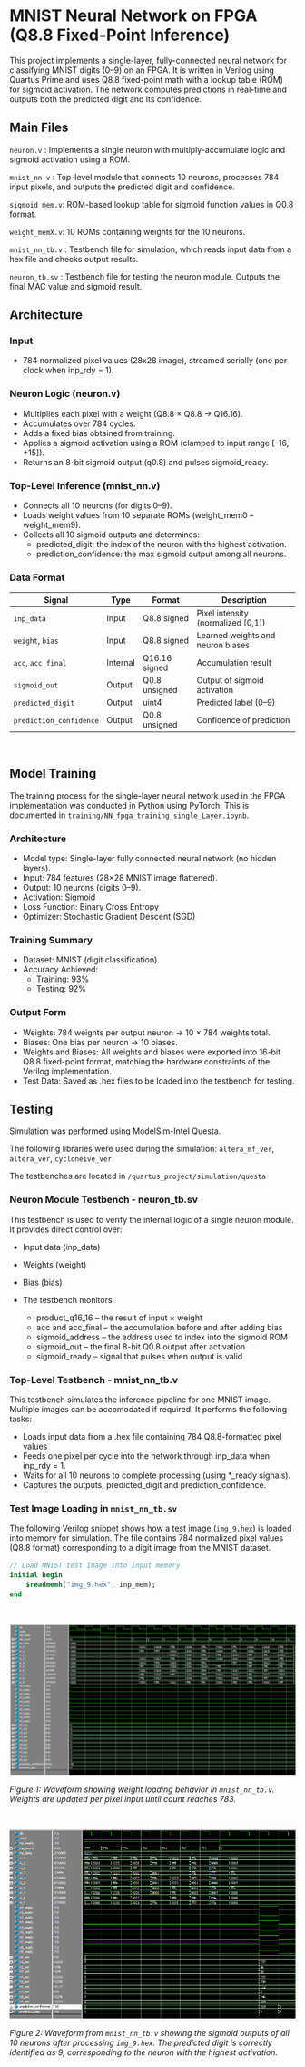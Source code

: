 # MNIST Neural Network on FPGA (Q8.8 Fixed-Point Inference)

This project implements a single-layer, fully-connected neural network for classifying MNIST digits (0–9) on an FPGA. It is written in Verilog using Quartus Prime and uses Q8.8 fixed-point math with a lookup table (ROM) for sigmoid activation. The network computes predictions in real-time and outputs both the predicted digit and its confidence.


## Main Files

``neuron.v`` : Implements a single neuron with multiply-accumulate logic and sigmoid activation using a ROM.

``mnist_nn.v`` : Top-level module that connects 10 neurons, processes 784 input pixels, and outputs the predicted digit and confidence.

``sigmoid_mem.v``: ROM-based lookup table for sigmoid function values in Q0.8 format.

``weight_memX.v``: 10 ROMs containing weights for the 10 neurons.

``mnist_nn_tb.v`` : Testbench file for simulation, which reads input data from a hex file and checks output results.

``neuron_tb.sv`` : Testbench file for testing the neuron module. Outputs the final MAC value and sigmoid result.




## Architecture

### Input

- 784 normalized pixel values (28x28 image), streamed serially (one per clock when inp_rdy = 1).

### Neuron Logic (neuron.v)
- Multiplies each pixel with a weight (Q8.8 × Q8.8 → Q16.16).
- Accumulates over 784 cycles.
- Adds a fixed bias obtained from training.
- Applies a sigmoid activation using a ROM (clamped to input range [–16, +15]).
- Returns an 8-bit sigmoid output (q0.8) and pulses sigmoid_ready.


### Top-Level Inference (mnist_nn.v)
- Connects all 10 neurons (for digits 0–9).
- Loads weight values from 10 separate ROMs (weight_mem0 – weight_mem9).
- Collects all 10 sigmoid outputs and determines:
    - predicted_digit: the index of the neuron with the highest activation.
    - prediction_confidence: the max sigmoid output among all neurons.

### Data Format
| Signal                 | Type         | Format          | Description                         |
|------------------------|--------------|------------------|-------------------------------------|
| `inp_data`            | Input        | Q8.8 signed      | Pixel intensity (normalized [0,1])  |
| `weight`, `bias`      | Input        | Q8.8 signed      | Learned weights and neuron biases   |
| `acc`, `acc_final`    | Internal     | Q16.16 signed    | Accumulation result                 |
| `sigmoid_out`         | Output       | Q0.8 unsigned    | Output of sigmoid activation        |
| `predicted_digit`     | Output       | uint4            | Predicted label (0–9)               |
| `prediction_confidence` | Output     | Q0.8 unsigned    | Confidence of prediction            |

<br>


## Model Training
The training process for the single-layer neural network used in the FPGA implementation was conducted in Python using PyTorch. This is documented in `training/NN_fpga_training_single_Layer.ipynb`.

### Architecture
- Model type: Single-layer fully connected neural network (no hidden layers).
- Input: 784 features (28×28 MNIST image flattened).
- Output: 10 neurons (digits 0–9).
- Activation: Sigmoid
- Loss Function: Binary Cross Entropy
- Optimizer: Stochastic Gradient Descent (SGD)

### Training Summary
- Dataset: MNIST (digit classification).
- Accuracy Achieved:
    - Training: 93%
    - Testing: 92%

### Output Form
- Weights: 784 weights per output neuron → 10 × 784 weights total.
- Biases: One bias per neuron → 10 biases.
- Weights and Biases: All weights and biases were exported into 16-bit Q8.8 fixed-point format, matching the hardware constraints of the Verilog implementation.
- Test Data: Saved as .hex files to be loaded into the testbench for testing.

## Testing
Simulation was performed using ModelSim-Intel Questa.

The following libraries were used during the simulation:
`altera_mf_ver`,
`altera_ver`,
`cycloneive_ver`


The testbenches are located in `/quartus_project/simulation/questa`
### Neuron Module Testbench - neuron_tb.sv 
This testbench is used to verify the internal logic of a single neuron module. It provides direct control over:
- Input data (inp_data)
- Weights (weight)
- Bias (bias)

- The testbench monitors:
    - product_q16_16 – the result of input × weight
    - acc and acc_final – the accumulation before and after adding bias
    - sigmoid_address – the address used to index into the sigmoid ROM
    - sigmoid_out – the final 8-bit Q0.8 output after activation
    - sigmoid_ready – signal that pulses when output is valid





### Top-Level Testbench - mnist_nn_tb.v
This testbench simulates the  inference pipeline for one MNIST image. Multiple images can be accomodated if required. It performs the following tasks:
- Loads input data from a .hex file containing 784 Q8.8-formatted pixel values
- Feeds one pixel per cycle into the network through inp_data when inp_rdy = 1.
- Waits for all 10 neurons to complete processing (using *_ready signals).
- Captures the outputs, predicted_digit and prediction_confidence.

### Test Image Loading in `mnist_nn_tb.sv`
The following Verilog snippet shows how a test image (`img_9.hex`) is loaded into memory for simulation. The file contains 784 normalized pixel values (Q8.8 format) corresponding to a digit image from the MNIST dataset.

```systemverilog 
// Load MNIST test image into input memory
initial begin
    $readmemh("img_9.hex", inp_mem);
end
```

<br>


![Waveform: Weight Loading in mnist_nn_tb](waveforms/mnist_tb_waveform_weight_loading.png)

*Figure 1: Waveform showing weight loading behavior in `mnist_nn_tb.v`. Weights are updated per pixel input until count reaches 783.*

<br>

![Waveform: Neuron Outputs and Prediction for img_9.hex](waveforms/mnist_tb_prediction_img9.png)

*Figure 2: Waveform from `mnist_nn_tb.v` showing the sigmoid outputs of all 10 neurons after processing `img_9.hex`. The predicted digit is correctly identified as 9, corresponding to the neuron with the highest activation.*


